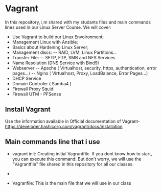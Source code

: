 # Vagrant

In this repository, i,m shared with my studants files and main commands lines used in our Linux Server Course. We will cover:
- Use Vagrant to build our Linux Envoironment;
- Management Linux with Ansible;
- Basics about Hardening Linux Server;
- Management discs:
-- RAID, LVM, Linux Partitions...
- Transfer File:
-- SFTP, FTP, SMB and NFS Services
- Name Resolution (DNS Service with Bind9)
- Webserver
-- Apache ( Virtualhost, security, https, authentication, error pages...)
-- Nginx ( Virtualhost, Proxy, LoadBalance, Error Pages...)
- DHCP Service
- Domain Controler ( Samba4 )
- Firewall Proxy Squid
- Firewall UTM - PFSense

## Install Vagrant
Use the information available in Official documentation of Vagrant- https://developer.hashicorp.com/vagrant/docs/installation

## Main commands line that i use

- vagrant init: Creating initial Vagrantfile. If you dont know how to start, you can execute this command. But don't worry, we will use the "Vagrantfile" file shared in this repository for all our classes.
  
- 

- Vagranfile: This is the main file that we will use in our class

